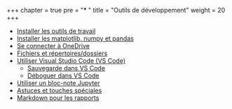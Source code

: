 +++
chapter = true
pre = "<b>* </b>"
title = "Outils de développement"
weight = 20
+++

* [Installer les outils de travail](./install_env/)
* [Installer les matplotlib, numpy et pandas](./extensions/)
* [Se connecter à OneDrive](./oneDrive)
* [Fichiers et répertoires/dossiers](./fichiers_dossiers)
* [Utiliser Visual Studio Code (VS Code)](./vs-code)
  * [Sauvegarde dans VS Code](./vs-code/sauvegarde/)
  * [Déboguer dans VS Code](./vs-code/debogueur/)
* [Utiliser un bloc-note Jupyter](./jupyter)
* [Astuces et touches spéciales](./trucs_pratiques)
* [Markdown pour les rapports](./markdown)
